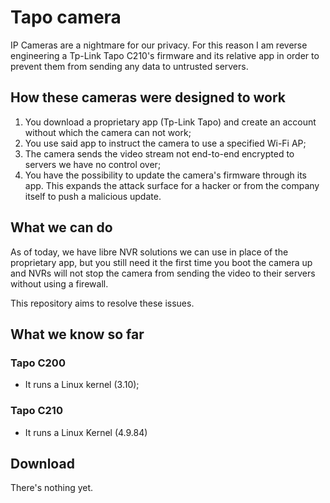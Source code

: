 # Tapo camera
IP Cameras are a nightmare for our privacy. For this reason I am reverse engineering a Tp-Link Tapo C210's firmware and its relative app in order to prevent them from sending any data to untrusted servers.

## How these cameras were designed to work
1. You download a proprietary app (Tp-Link Tapo) and create an account without which the camera can not work;
2. You use said app to instruct the camera to use a specified Wi-Fi AP;
3. The camera sends the video stream not end-to-end encrypted to servers we have no control over;
4. You have the possibility to update the camera's firmware through its app. This expands the attack surface for a hacker or from the company itself to push a malicious update.

## What we can do
As of today, we have libre NVR solutions we can use in place of the proprietary app, but you still need it the first time you boot the camera up and NVRs will not stop the camera from sending the video to their servers without using a firewall.

This repository aims to resolve these issues.

## What we know so far
### Tapo C200
* It runs a Linux kernel (3.10);

### Tapo C210
* It runs a Linux Kernel (4.9.84)

## Download
There's nothing yet.
